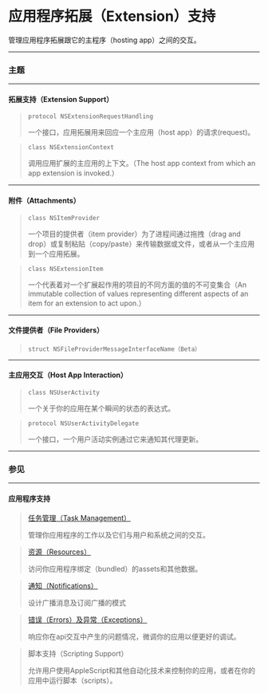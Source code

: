 # 应用程序拓展（Extension）支持

管理应用程序拓展跟它的主程序（hosting app）之间的交互。

---

### 主题

---

#### 拓展支持（Extension Support）

> ```
> protocol NSExtensionRequestHandling
> ```
> 一个接口，应用拓展用来回应一个主应用（host app）的请求(request)。

> ```
> class NSExtensionContext
> ```
> 调用应用扩展的主应用的上下文。（The host app context from which an app extension is invoked.）

---

#### 附件（Attachments）

> ```
> class NSItemProvider
> ```
> 一个项目的提供者（item provider）为了进程间通过拖拽（drag and drop）或复制粘贴（copy/paste）来传输数据或文件，或者从一个主应用到一个应用拓展。

> ```
> class NSExtensionItem
> ```
> 一个代表着对一个扩展起作用的项目的不同方面的值的不可变集合（An immutable collection of values representing different aspects of an item for an extension to act upon.）

---

#### 文件提供者（File Providers）

> ```
> struct NSFileProviderMessageInterfaceName（Beta）
> ```

---

#### 主应用交互（Host App Interaction）

> ```
> class NSUserActivity
> ```
> 一个关于你的应用在某个瞬间的状态的表达式。

> ```
> protocol NSUserActivityDelegate
> ```
> 一个接口，一个用户活动实例通过它来通知其代理更新。

---

### 参见

---

#### 应用程序支持

> [任务管理（Task Management）](/foundation/task_management.md)
>
> 管理你应用程序的工作以及它们与用户和系统之间的交互。

> [资源（Resources）](/foundation/resources.md)
>
> 访问你应用程序绑定（bundled）的assets和其他数据。

> [通知（Notifications）](/foundation/notifications.md)
>
> 设计广播消息及订阅广播的模式

> [错误（Errors）及异常（Exceptions）](/foundation/errors_and_exceptions.md)
>
> 响应你在api交互中产生的问题情况，微调你的应用以便更好的调试。

> 脚本支持（Scripting Support）
>
> 允许用户使用AppleScript和其他自动化技术来控制你的应用，或者在你的应用中运行脚本（scripts）。
